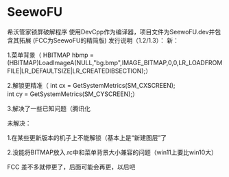 # SeewoFU
希沃管家锁屏破解程序
使用DevCpp作为编译器，项目文件为SeewoFU.dev并包含其拓展
(FCC为SeewoFU的精简版)
发行说明（1.2/1.3）：
新：

1.菜单背景（
HBITMAP hbmp = (HBITMAP)LoadImageA(NULL,"bg.bmp",IMAGE_BITMAP,0,0,LR_LOADFROMFILE|LR_DEFAULTSIZE|LR_CREATEDIBSECTION);）

2.解锁更精准（
int cx = GetSystemMetrics(SM_CXSCREEN);   
int cy = GetSystemMetrics(SM_CYSCREEN);）

3.解决了一些已知问题（腾讯化

未解决：

1.在某些更新版本的机子上不能解锁（基本上是“新建图层”了

2.没能将BITMAP放入.rc中和菜单背景大小兼容的问题（win11上要比win10大）


FCC 差不多就停更了，后面可能会再更，以后吧
